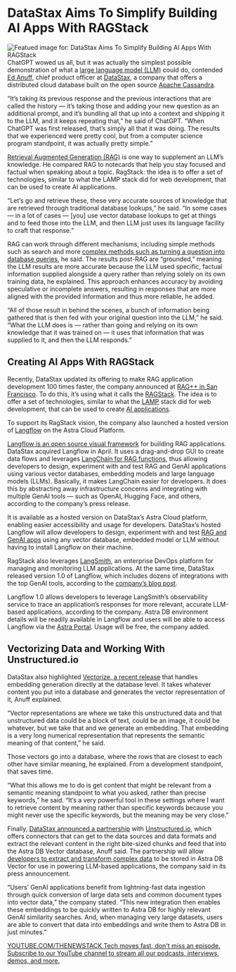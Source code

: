 # DataStax Aims To Simplify Building AI Apps With RAGStack
![Featued image for: DataStax Aims To Simplify Building AI Apps With RAGStack](https://cdn.thenewstack.io/media/2024/07/8063fcea-buildingaiapplications-1024x683.jpg)
ChatGPT wowed us all, but it was actually the simplest possible demonstration of what a [large language model (LLM)](https://thenewstack.io/working-with-llm-apis-dev-shares-experience-building-ai-bots/) could do, contended [Ed Anuff](https://www.linkedin.com/in/edanuff/), chief product officer at [DataStax](https://thenewstack.io/datastax-gas-data-api-for-genai-application-development/), a company that offers a distributed cloud database built on the open source [Apache Cassandra](https://thenewstack.io/why-apache-cassandra-5-0-is-a-game-changer-for-developers/).

“It’s taking its previous response and the previous interactions that are called the history — it’s taking those and adding your new question as an additional prompt, and it’s bundling all that up into a context and shipping it to the LLM, and it keeps repeating that,” he said of ChatGPT. “When ChatGPT was first released, that’s simply all that it was doing. The results that we experienced were pretty cool, but from a computer science program standpoint, it was actually pretty simple.”

[Retrieval Augmented Generation (RAG)](https://thenewstack.io/how-rag-architecture-overcomes-llm-limitations/) is one way to supplement an LLM’s knowledge. He compared RAG to notecards that help you stay focused and factual when speaking about a topic.
RagStack: the idea is to offer a set of technologies, similar to what the LAMP stack did for web development, that can be used to create AI applications.

“Let’s go and retrieve these, these very accurate sources of knowledge that are retrieved through traditional database lookups,” he said. “In some cases — in a lot of cases — [you] use vector database lookups to get at things and to feed those into the LLM, and then LLM just uses its language facility to craft that response.”

RAG can work through different mechanisms, including simple methods such as search and more [complex methods such as turning a question into database queries](https://thenewstack.io/how-to-run-complex-queries-with-sql-in-vector-databases/), he said. The results post-RAG are “grounded,” meaning the LLM results are more accurate because the LLM used specific, factual information supplied alongside a query rather than relying solely on its own training data, he explained. This approach enhances accuracy by avoiding speculative or incomplete answers, resulting in responses that are more aligned with the provided information and thus more reliable, he added.

“All of those result in behind the scenes, a bunch of information being gathered that is then fed with your original question into the LLM,” he said. “What the LLM does is — rather than going and relying on its own knowledge that it was trained on — it uses that information that was supplied to it, and then the LLM responds.”

## Creating AI Apps With RAGStack
Recently, DataStax updated its offering to make RAG application development 100 times faster, the company announced at [RAG++ in San Francisco](https://www.datastax.com/press-release/datastax-to-launch-massive-new-ai-platform-updates-at-rag-plus-plus-event-in-san-francisco-partners-attending-langchain-microsoft-mistral-ai-nvidia-unstructured-and-more). To do this, it’s using what it calls the [RAGStack](https://www.datastax.com/blog/ragstack-1-dot-0-generally-available). The idea is to offer a set of technologies, similar to what the [LAMP](https://thenewstack.io/install-a-full-lamp-stack-on-a-debian-server/) stack did for web development, that can be used to create [AI applications](https://thenewstack.io/how-to-easily-add-ai-to-your-applications/).

To support its RagStack vision, the company also launched a hosted version of [Langflow](https://www.datastax.com/blog/introducing-datastax-langflow-design-test-generative-ai-apps) on the Astra Cloud Platform.

[Langflow is an open source visual framework](https://astra.datastax.com/signup?type=langflow) for building RAG applications. DataStax acquired Langflow in April. It uses a drag-and-drop GUI to create data flows and leverages [LangChain for RAG functions](https://thenewstack.io/langchain-the-trendiest-web-framework-of-2023-thanks-to-ai/), thus allowing developers to design, experiment with and test RAG and GenAI applications using various vector databases, embedding models and large language models (LLMs).
Basically, it makes LangChain easier for developers. It does this by abstracting away infrastructure concerns and integrating with multiple GenAI tools — such as OpenAI, Hugging Face, and others, according to the company’s press release.

It is available as a hosted version on DataStax’s Astra Cloud platform, enabling easier accessibility and usage for developers. DataStax’s hosted Langflow will allow developers to design, experiment with and test [RAG and GenAI apps](https://thenewstack.io/develop-a-cloud-hosted-rag-app-with-an-open-source-llm/) using any vector database, embedded model or LLM without having to install Langflow on their machine.

RagStack also leverages [LangSmith](https://www.langchain.com/langsmith), an enterprise DevOps platform for managing and monitoring LLM applications. At the same time, DataStax released version 1.0 of Langflow, which includes dozens of integrations with the top GenAI tools, according to the [company’s blog post](https://www.datastax.com/blog/introducing-datastax-langflow-design-test-generative-ai-apps).

Langflow 1.0 allows developers to leverage LangSmith’s observability service to trace an application’s responses for more relevant, accurate LLM-based applications, according to the company. Astra DB environment details will be readily available in Langflow and users will be able to access Langflow via the [Astra Portal](https://accounts.datastax.com/session-service/v1/login). Usage will be free, the company added.

## Vectorizing Data and Working With Unstructured.io
DataStax also highlighted [Vectorize, a recent release](https://www.datastax.com/blog/simplifying-vector-embedding-generation-with-astra-vectorize) that handles embedding generation directly at the database level. It takes whatever content you put into a database and generates the vector representation of it, Anuff explained.

“Vector representations are where we take this unstructured data and that unstructured data could be a block of text, could be an image, it could be whatever, but we take that and we generate an embedding. That embedding is a very long numerical representation that represents the semantic meaning of that content,” he said.

Those vectors go into a database, where the rows that are closest to each other have similar meaning, he explained. From a development standpoint, that saves time.

“What this allows me to do is get content that might be relevant from a semantic meaning standpoint to what you asked, rather than precise keywords,” he said. “It’s a very powerful tool in these settings where I want to retrieve content by meaning rather than specific keywords because you might never use the specific keywords, but the meaning may be very close.”

Finally, [DataStax announced a partnership](https://www.datastax.com/blog/data-ingestion-just-got-easier-unstructured-astra-db) with [Unstructured.io](https://unstructured.io/), which offers connectors that can get to the data sources and data formats and extract the relevant content in the right bite-sized chunks and feed that into the Astra DB Vector database, Anuff said. The partnership will allow [developers to extract and transform complex data](https://thenewstack.io/the-genai-data-developer-experience-performance-optimization/) to be stored in Astra DB Vector for use in powering LLM-based applications, the company said in its press announcement.

“Users’ GenAI applications benefit from lightning-fast data ingestion through quick conversion of large data sets and common document types into vector data,” the company stated. “This new integration then enables these embeddings to be quickly written to Astra DB for highly relevant GenAI similarity searches. And, when managing very large datasets, users are able to convert that data into embeddings and write them to Astra DB in just minutes.”

[
YOUTUBE.COM/THENEWSTACK
Tech moves fast, don't miss an episode. Subscribe to our YouTube
channel to stream all our podcasts, interviews, demos, and more.
](https://youtube.com/thenewstack?sub_confirmation=1)